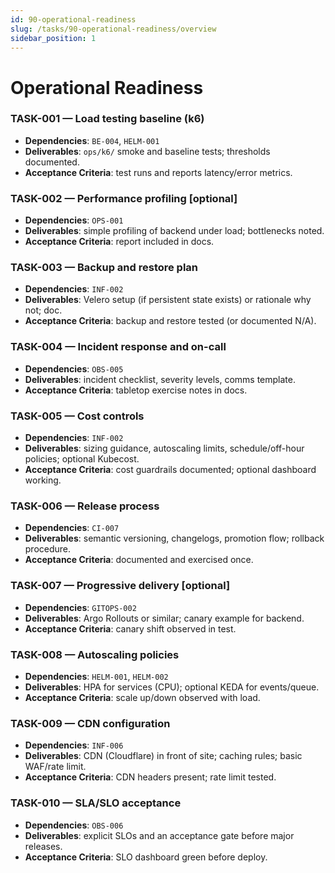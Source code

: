 ```yaml
---
id: 90-operational-readiness
slug: /tasks/90-operational-readiness/overview
sidebar_position: 1
---
```


# Operational Readiness

### TASK-001 — Load testing baseline (k6)

- **Dependencies**: `BE-004`, `HELM-001`
- **Deliverables**: `ops/k6/` smoke and baseline tests; thresholds documented.
- **Acceptance Criteria**: test runs and reports latency/error metrics.

### TASK-002 — Performance profiling [optional]

- **Dependencies**: `OPS-001`
- **Deliverables**: simple profiling of backend under load; bottlenecks noted.
- **Acceptance Criteria**: report included in docs.

### TASK-003 — Backup and restore plan

- **Dependencies**: `INF-002`
- **Deliverables**: Velero setup (if persistent state exists) or rationale why not; doc.
- **Acceptance Criteria**: backup and restore tested (or documented N/A).

### TASK-004 — Incident response and on-call

- **Dependencies**: `OBS-005`
- **Deliverables**: incident checklist, severity levels, comms template.
- **Acceptance Criteria**: tabletop exercise notes in docs.

### TASK-005 — Cost controls

- **Dependencies**: `INF-002`
- **Deliverables**: sizing guidance, autoscaling limits, schedule/off-hour policies; optional Kubecost.
- **Acceptance Criteria**: cost guardrails documented; optional dashboard working.

### TASK-006 — Release process

- **Dependencies**: `CI-007`
- **Deliverables**: semantic versioning, changelogs, promotion flow; rollback procedure.
- **Acceptance Criteria**: documented and exercised once.

### TASK-007 — Progressive delivery [optional]

- **Dependencies**: `GITOPS-002`
- **Deliverables**: Argo Rollouts or similar; canary example for backend.
- **Acceptance Criteria**: canary shift observed in test.

### TASK-008 — Autoscaling policies

- **Dependencies**: `HELM-001`, `HELM-002`
- **Deliverables**: HPA for services (CPU); optional KEDA for events/queue.
- **Acceptance Criteria**: scale up/down observed with load.

### TASK-009 — CDN configuration

- **Dependencies**: `INF-006`
- **Deliverables**: CDN (Cloudflare) in front of site; caching rules; basic WAF/rate limit.
- **Acceptance Criteria**: CDN headers present; rate limit tested.

### TASK-010 — SLA/SLO acceptance

- **Dependencies**: `OBS-006`
- **Deliverables**: explicit SLOs and an acceptance gate before major releases.
- **Acceptance Criteria**: SLO dashboard green before deploy.
